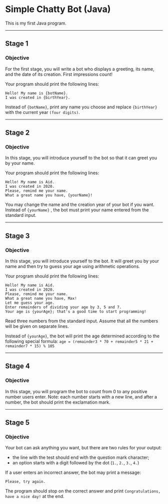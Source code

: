 # Simple Chatty Bot (Java)
This is my first Java program.

---

## Stage 1
### Objective

For the first stage, you will write a bot who displays a greeting, its name, and the date of its creation. First impressions count!

Your program should print the following lines:

```
Hello! My name is {botName}.
I was created in {birthYear}.
```

Instead of `{botName}`, print any name you choose and replace `{birthYear}` with the current year `(four digits)`.

---

## Stage 2
### Objective

In this stage, you will introduce yourself to the bot so that it can greet you by your name.

Your program should print the following lines:

```
Hello! My name is Aid.
I was created in 2020.
Please, remind me your name.
What a great name you have, {yourName}!
```

You may change the name and the creation year of your bot if you want.
Instead of `{yourName}` , the bot must print your name entered from the standard input.

---

## Stage 3
### Objective

In this stage, you will introduce yourself to the bot. It will greet you by your name and then try to guess your age using arithmetic operations.

Your program should print the following lines:

```
Hello! My name is Aid.
I was created in 2020.
Please, remind me your name.
What a great name you have, Max!
Let me guess your age.
Enter remainders of dividing your age by 3, 5 and 7.
Your age is {yourAge}; that's a good time to start programming!
```

Read three numbers from the standard input. Assume that all the numbers will be given on separate lines.

Instead of `{yourAge}`, the bot will print the age determined according to the following special formula:
`age = (remainder3 * 70 + remainder5 * 21 + remainder7 * 15) % 105`

---

## Stage 4
### Objective

In this stage, you will program the bot to count from 0 to any positive number users enter.
Note: each number starts with a new line, and after a number, the bot should print the exclamation mark.

---

## Stage 5
### Objective

Your bot can ask anything you want, but there are two rules for your output:

* the line with the test should end with the question mark character;
* an option starts with a digit followed by the dot (`1.`, `2.`, `3.`, `4.`)

If a user enters an incorrect answer, the bot may print a message:

`Please, try again.`

The program should stop on the correct answer and print `Congratulations, have a nice day!` at the end.
